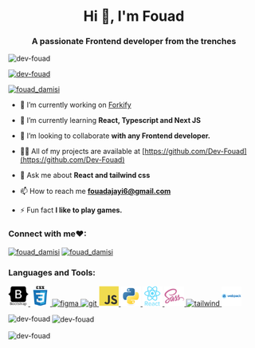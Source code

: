 <h1 align="center">Hi 👋, I'm Fouad</h1>
<h3 align="center">A passionate Frontend developer from the trenches</h3>

<p align="left"> <img src="https://komarev.com/ghpvc/?username=dev-fouad&label=Profile%20views&color=0e75b6&style=flat" alt="dev-fouad" /> </p>

<p align="left"> <a href="https://github.com/ryo-ma/github-profile-trophy"><img src="https://github-profile-trophy.vercel.app/?username=dev-fouad" alt="dev-fouad" /></a> </p>

<p align="left"> <a href="https://twitter.com/fouad_damisi" target="blank"><img src="https://img.shields.io/twitter/follow/fouad_damisi?logo=twitter&style=for-the-badge" alt="fouad_damisi" /></a> </p>

- 🔭 I’m currently working on [Forkify](forkify-v2.netlify.app)

- 🌱 I’m currently learning **React, Typescript and Next JS**

- 👯 I’m looking to collaborate **with any Frontend developer.**

- 👨‍💻 All of my projects are available at [https://github.com/Dev-Fouad](https://github.com/Dev-Fouad)

- 💬 Ask me about **React and tailwind css**

- 📫 How to reach me **fouadajayi6@gmail.com**

- ⚡ Fun fact **I like to play games.**

<h3 align="left">Connect with me❤:</h3>
<p align="left">
 
<a href="https://twitter.com/fouad_damisi" target="blank"><img align="center" src="https://raw.githubusercontent.com/rahuldkjain/github-profile-readme-generator/master/src/images/icons/Social/twitter.svg" alt="fouad_damisi" height="30" width="40" /></a>
<a href="https://instagram.com/fouad_damisi" target="blank"><img align="center" src="https://raw.githubusercontent.com/rahuldkjain/github-profile-readme-generator/master/src/images/icons/Social/instagram.svg" alt="fouad_damisi" height="30" width="40" /></a>
</p>

<h3 align="left">Languages and Tools:</h3>
<p align="left"> <a href="https://getbootstrap.com" target="_blank" rel="noreferrer"> <img src="https://raw.githubusercontent.com/devicons/devicon/master/icons/bootstrap/bootstrap-plain-wordmark.svg" alt="bootstrap" width="40" height="40"/> </a> <a href="https://www.w3schools.com/css/" target="_blank" rel="noreferrer"> <img src="https://raw.githubusercontent.com/devicons/devicon/master/icons/css3/css3-original-wordmark.svg" alt="css3" width="40" height="40"/> </a> <a href="https://www.figma.com/" target="_blank" rel="noreferrer"> <img src="https://www.vectorlogo.zone/logos/figma/figma-icon.svg" alt="figma" width="40" height="40"/> </a> <a href="https://git-scm.com/" target="_blank" rel="noreferrer"> <img src="https://www.vectorlogo.zone/logos/git-scm/git-scm-icon.svg" alt="git" width="40" height="40"/> </a> <a href="https://developer.mozilla.org/en-US/docs/Web/JavaScript" target="_blank" rel="noreferrer"> <img src="https://raw.githubusercontent.com/devicons/devicon/master/icons/javascript/javascript-original.svg" alt="javascript" width="40" height="40"/> </a> <a href="https://www.python.org" target="_blank" rel="noreferrer"> <img src="https://raw.githubusercontent.com/devicons/devicon/master/icons/python/python-original.svg" alt="python" width="40" height="40"/> </a> <a href="https://reactjs.org/" target="_blank" rel="noreferrer"> <img src="https://raw.githubusercontent.com/devicons/devicon/master/icons/react/react-original-wordmark.svg" alt="react" width="40" height="40"/> </a> <a href="https://sass-lang.com" target="_blank" rel="noreferrer"> <img src="https://raw.githubusercontent.com/devicons/devicon/master/icons/sass/sass-original.svg" alt="sass" width="40" height="40"/> </a> <a href="https://tailwindcss.com/" target="_blank" rel="noreferrer"> <img src="https://www.vectorlogo.zone/logos/tailwindcss/tailwindcss-icon.svg" alt="tailwind" width="40" height="40"/> </a> <a href="https://webpack.js.org" target="_blank" rel="noreferrer"> <img src="https://raw.githubusercontent.com/devicons/devicon/d00d0969292a6569d45b06d3f350f463a0107b0d/icons/webpack/webpack-original-wordmark.svg" alt="webpack" width="40" height="40"/> </a> </p>

<p><img align="left" src="https://github-readme-stats.vercel.app/api/top-langs?username=dev-fouad&show_icons=true&locale=en&layout=compact" alt="dev-fouad" /></p>

<p>&nbsp;<img align="center" src="https://github-readme-stats.vercel.app/api?username=dev-fouad&show_icons=true&locale=en" alt="dev-fouad" /></p>

<p><img align="center" src="https://github-readme-streak-stats.herokuapp.com/?user=dev-fouad&" alt="dev-fouad" /></p>

